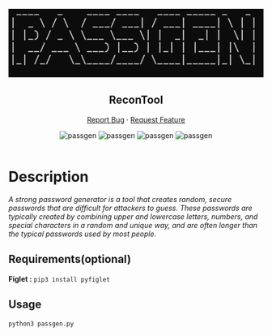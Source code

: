 <!-- PROJECT LOGO -->
<br />
<div align="center">
  <a href="#">
    <img src="./image.png" alt="Logo" height="135px">
  </a>

  <h2 align="center">ReconTool</h2>
  <p align="center">
    <a
      href="https://github.com/Shirshakhtml/passgen/issues/new?assignees=&labels=bug">Report
      Bug</a>
    ·
    <a href="https://github.com/Shirshakhtml/passgen/issues">Request Feature</a>
  </p>

  <img alt="passgen" src="https://img.shields.io/github/stars/Shirshakhtml/passgen">
  <img alt="passgen" src="https://img.shields.io/github/issues/Shirshakhtml/passgen">
  <img alt="passgen" src="https://img.shields.io/github/license/Shirshakhtml/passgen">
  <img alt="passgen" src="https://img.shields.io/github/languages/code-size/Shirshakhtml/passgen"> <br />  <br />

</div>

# Description

*A strong password generator is a tool that creates random, secure passwords that are difficult for attackers to guess. These passwords are typically created by combining upper and lowercase letters, numbers, and special characters in a random and unique way, and are often longer than the typical passwords used by most people.*

## Requirements(optional)

**Figlet :** ```pip3 install pyfiglet```

## Usage 
```
python3 passgen.py
```  
